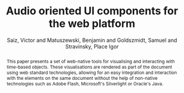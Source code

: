 --- 
title: "Audio oriented UI components for the web platform" 
abstract: "This paper presents a set of web-native tools for visualising and interacting with time-based objects. These visualisations are rendered as part of the document using web standard technologies, allowing for an easy integration and interaction with the elements on the same document without the help of non-native technologies such as Adobe Flash, Microsoft's Silverlight or Oracle's Java." 
address: "Paris" 
author: "Saiz, Victor and Matuszewski, Benjamin and Goldszmidt, Samuel and Stravinsky, Place Igor"
webAuthor: "Victor Saiz, Benjamin Matuszewski, Samuel Goldszmidt, Place Igor Stravinsky" 
booktitle: "Proceedings of the International Web Audio Conference" 
editor: "Goldszmidt, Samuel and Schnell, Norbert and Saiz, Victor and Matuszewski, Benjamin" 
month: "January"
pages: "" 
publisher: "IRCAM" 
series: "WAC '15"
track: "Paper"  
year: "2015" 
id: "2015_27" 
tags: year2015
media: https://medias.ircam.fr/xfaebad 
pdflink: /_data/papers/pdf/2015/2015_27.pdf
ISSN: 2663-5844
---